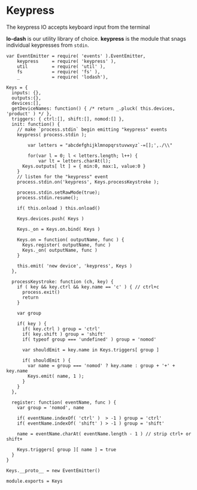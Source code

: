 Keypress
=========
The keypress IO accepts keyboard input from the terminal

**lo-dash** is our utility library of choice. **keypress** is the module that snags individual keypresses from `stdin`.

    var EventEmitter = require( 'events' ).EventEmitter,
        keypress     = require( 'keypress' ),
        util         = require( 'util' ),
        fs           = require( 'fs' ),
        _            = require( 'lodash'),

    Keys = {
      inputs: {},
      outputs:{},
      devices:[],
      getDeviceNames: function() { /* return _.pluck( this.devices, 'product' ) */ },
      triggers: { ctrl:[], shift:[], nomod:[] },
      init: function() {
        // make `process.stdin` begin emitting "keypress" events
        keypress( process.stdin );
        
    		var letters = "abcdefghijklmnopqrstuvwxyz`-=[];',./\\"
    
    		for(var l = 0; l < letters.length; l++) {
    			var lt = letters.charAt(l);
          Keys.outputs[ lt ] = { min:0, max:1, value:0 }
        }
        // listen for the "keypress" event
        process.stdin.on('keypress', Keys.processKeystroke );

        process.stdin.setRawMode(true);
        process.stdin.resume();
    
        if( this.onload ) this.onload()
    
        Keys.devices.push( Keys )
    
        Keys._on = Keys.on.bind( Keys )
    
        Keys.on = function( outputName, func ) {
          Keys.register( outputName, func )
          Keys._on( outputName, func )
        }
            
        this.emit( 'new device', 'keypress', Keys )
      },
  
      processKeystroke: function (ch, key) {
        if ( key && key.ctrl && key.name == 'c' ) { // ctrl+c
          process.exit()
          return
        }
    
        var group
        
        if( key ) {
          if( key.ctrl ) group = 'ctrl'
          if( key.shift ) group = 'shift'
          if( typeof group === 'undefined' ) group = 'nomod'
          
          var shouldEmit = key.name in Keys.triggers[ group ]
          
          if( shouldEmit ) {
            var name = group === 'nomod' ? key.name : group + '+' + key.name
            Keys.emit( name, 1 );
          }
        }
      },
  
      register: function( eventName, func ) {
        var group = 'nomod', name
    
        if( eventName.indexOf( 'ctrl' )  > -1 ) group = 'ctrl'
        if( eventName.indexOf( 'shift' ) > -1 ) group = 'shift'
    
        name = eventName.charAt( eventName.length - 1 ) // strip ctrl+ or shift+
        
        Keys.triggers[ group ][ name ] = true
      }
    }

    Keys.__proto__ = new EventEmitter()
  
    module.exports = Keys